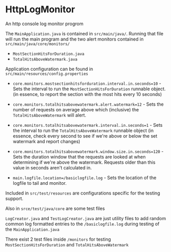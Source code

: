 # HttpLogMonitor
An http console log monitor progrom

The `MainApplication.java` is contained in `src/main/java/`. Running that file will run the main program and the two alert monitors contained in `src/main/java/core/monitors/`
* `MostSectionHitsForDuration.java`
* `TotalHitsAboveWatermark.java`

Application configuration can be found in `src/main/resources/config.properties`

* `core.monitors.mostsectionhitsforduration.interval.in.seconds=10` - Sets the interval to run the `MostSectionHitsForDuration` runnable object. (in essence, to report the section with the most hits every 10 seconds)

* `core.monitors.totalhitsabovewatermark.alert.watermark=12` - Sets the number of requests on average above which (inclusive) the `TotalHitsAboveWatermark` will alert.
* `core.monitors.totalhitsabovewatermark.interval.in.seconds=1` - Sets the interval to run the `TotalHitsAboveWatermark` runnable object (in essence, check every second to see if we're above or below the set watermark and report changes)
* `core.monitors.totalhitsabovewatermark.window.size.in.seconds=120` - Sets the duration window that the requests are looked at when determining if we're above the watermark. Requests older than this value in seconds aren't calculated in.

* `main.logfile.location=/basiclogfile.log` - Sets the location of the logfile to tail and monitor.

Included in `src/test/resources` are configurations specific for the testing support. 

Also in `srce/test/java/core` are some test files

`LogCreator.java` and `TestLogCreator.java` are just utility files to add random common log formatted entries to the `/basiclogfile.log` during testing of the `MainApplication.java`

There exist 2 test files inside `/monitors` for testing `MostSectionHitsForDuration` and `TotalHitsAboveWatermark`
